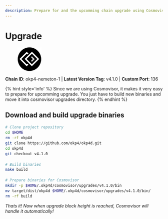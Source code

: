 ```yaml
---
description: Prepare for and the upcomming chain upgrade using Cosmovisor.
---
```


# Upgrade

<figure><img src="https://raw.githubusercontent.com/kj89/cosmos-images/main/logos/okp4.png" alt=""><figcaption></figcaption></figure>

**Chain ID**: okp4-nemeton-1 | **Latest Version Tag**: v4.1.0 | **Custom Port**: 136

{% hint style='info' %}
Since we are using Cosmovisor, it makes it very easy to prepare for upcomming upgrade.
You just have to build new binaries and move it into cosmovisor upgrades directory.
{% endhint %}

## Download and build upgrade binaries

```bash
# Clone project repository
cd $HOME
rm -rf okp4d
git clone https://github.com/okp4/okp4d.git
cd okp4d
git checkout v4.1.0

# Build binaries
make build

# Prepare binaries for Cosmovisor
mkdir -p $HOME/.okp4d/cosmovisor/upgrades/v4.1.0/bin
mv target/dist/okp4d $HOME/.okp4d/cosmovisor/upgrades/v4.1.0/bin/
rm -rf build
```

*Thats it! Now when upgrade block height is reached, Cosmovisor will handle it automatically!*
